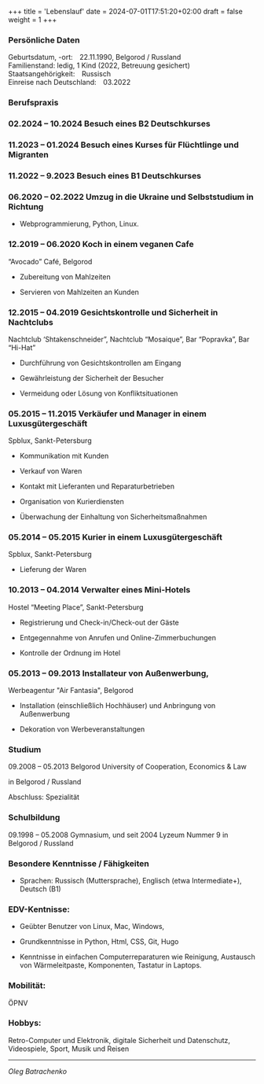+++
title = 'Lebenslauf'
date = 2024-07-01T17:51:20+02:00
draft = false
weight = 1
+++

### Persönliche Daten

Geburtsdatum, -ort: 22.11.1990, Belgorod / Russland\
Familienstand: ledig, 1 Kind (2022, Betreuung gesichert)\
Staatsangehörigkeit: Russisch\
Einreise nach Deutschland: 03.2022 

### Berufspraxis

### 02.2024 – 10.2024   Besuch eines B2 Deutschkurses

### 11.2023 – 01.2024   Besuch eines Kurses für Flüchtlinge und Migranten

### 11.2022 – 9.2023   Besuch eines B1 Deutschkurses

### 06.2020 – 02.2022   Umzug in die Ukraine und Selbststudium in Richtung

- Webprogrammierung, Python, Linux.

### 12.2019 – 06.2020   Koch in einem veganen Cafe

“Avocado” Café, Belgorod

- Zubereitung von Mahlzeiten

- Servieren von Mahlzeiten an Kunden

### 12.2015 – 04.2019   Gesichtskontrolle und Sicherheit in Nachtclubs

Nachtclub ‘Shtakenschneider”, Nachtclub “Mosaique”, Bar “Popravka”, Bar “Hi-Hat”

- Durchführung von Gesichtskontrollen am Eingang

- Gewährleistung der Sicherheit der Besucher

- Vermeidung oder Lösung von Konfliktsituationen 
        
### 05.2015 – 11.2015   Verkäufer und Manager in einem Luxusgütergeschäft

Spblux, Sankt-Petersburg

- Kommunikation mit Kunden

- Verkauf von Waren

- Kontakt mit Lieferanten und Reparaturbetrieben

- Organisation von Kurierdiensten

- Überwachung der Einhaltung von Sicherheitsmaßnahmen

### 05.2014 – 05.2015    Kurier in einem Luxusgütergeschäft

Spblux, Sankt-Petersburg

- Lieferung der Waren

### 10.2013 – 04.2014    Verwalter eines Mini-Hotels

Hostel “Meeting Place”, Sankt-Petersburg

- Registrierung und Check-in/Check-out der Gäste

- Entgegennahme von Anrufen und Online-Zimmerbuchungen

- Kontrolle der Ordnung im Hotel

### 05.2013 – 09.2013    Installateur von Außenwerbung,

Werbeagentur "Air Fantasia", Belgorod

- Installation (einschließlich Hochhäuser) und Anbringung von Außenwerbung

- Dekoration von Werbeveranstaltungen

### Studium

09.2008 – 05.2013 Belgorod University of Cooperation, Economics & Law

in Belgorod / Russland

Abschluss: Spezialität

### Schulbildung

09.1998 – 05.2008 Gymnasium, und seit 2004 Lyzeum Nummer 9 
in Belgorod / Russland


### Besondere Kenntnisse / Fähigkeiten

- Sprachen: Russisch (Muttersprache), Englisch (etwa Intermediate+), Deutsch (B1)

### EDV-Kentnisse:

- Geübter Benutzer von Linux, Mac, Windows,

- Grundkenntnisse in Python, Html, CSS, Git, Hugo

- Kenntnisse in einfachen Computerreparaturen wie Reinigung, 
Austausch von Wärmeleitpaste, Komponenten, Tastatur in Laptops.

### Mobilität: 
ÖPNV

### Hobbys:

Retro-Computer und Elektronik, digitale Sicherheit und Datenschutz,
Videospiele, Sport, Musik und Reisen

---

*Oleg Batrachenko*
